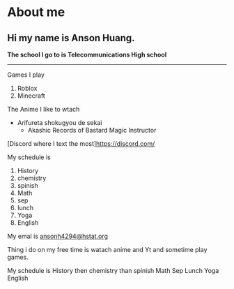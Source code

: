 # About me
## Hi my name is Anson Huang.
**The school I go to is Telecommunications High school**

---

Games I play
1. Roblox 
2. Minecraft  

The Anime I like to wtach

* Arifureta shokugyou de sekai
  * Akashic Records of Bastard Magic Instructor
  
[Discord where I text the most]https://discord.com/

My schedule is 
1. History
2. chemistry
3. spinish
4. Math
5. sep
6. lunch
7. Yoga
8. English 




My emal is ansonh4294@hstat.org  

Thing i do on my free time is watach anime and Yt and sometime play games.

My schedule is History then chemistry than spinish Math Sep Lunch Yoga English

